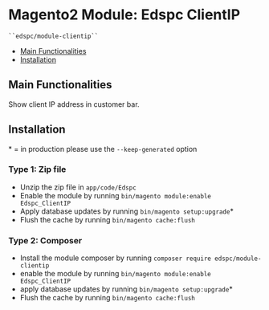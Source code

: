 # Magento2 Module: Edspc ClientIP

    ``edspc/module-clientip``

 - [Main Functionalities](#markdown-header-main-functionalities)
 - [Installation](#markdown-header-installation)


## Main Functionalities
Show client IP address in customer bar.

## Installation
\* = in production please use the `--keep-generated` option

### Type 1: Zip file

 - Unzip the zip file in `app/code/Edspc`
 - Enable the module by running `bin/magento module:enable Edspc_ClientIP`
 - Apply database updates by running `bin/magento setup:upgrade`\*
 - Flush the cache by running `bin/magento cache:flush`

### Type 2: Composer

 - Install the module composer by running `composer require edspc/module-clientip`
 - enable the module by running `bin/magento module:enable Edspc_ClientIP`
 - apply database updates by running `bin/magento setup:upgrade`\*
 - Flush the cache by running `bin/magento cache:flush`
